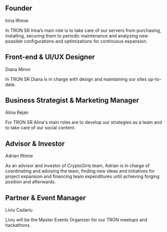 ## Founder

Irina Iftimie

In TRON SR Irina’s main role is to take care of our servers from purchasing, installing, securing them to periodic maintenance and analyzing new possible configurations and optimizations for continuous expansion.


## Front-end & UI/UX Designer

Diana Miron

In TRON SR Diana is in charge with design and maintaining our sites up-to-date.



## Business Strategist & Marketing Manager

Alina Bejan

For TRON SR Alina's main roles are to develop our strategies as a team and to take care of our social content.



## Advisor & Investor

Adrian Iftimie

As an advisor and investor of CryptoGirls team, Adrian is in charge of coordinating and advising the team, finding new ideas and initiatives for project expansion and financing team expenditures until achieving forging position and afterwards.



## Partner & Event Manager

Liviu Cadariu

Liviu will be the Master Events Organizer for our TRON meetups and hackathons.
